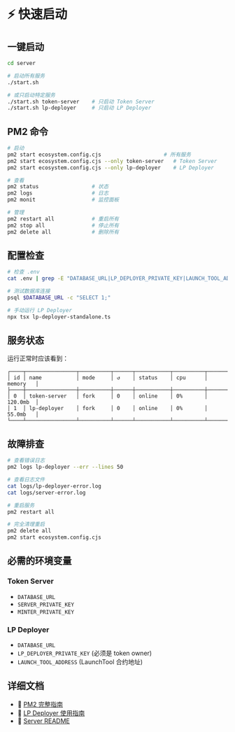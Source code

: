 # ⚡ 快速启动

## 一键启动

```bash
cd server

# 启动所有服务
./start.sh

# 或只启动特定服务
./start.sh token-server    # 只启动 Token Server
./start.sh lp-deployer     # 只启动 LP Deployer
```

## PM2 命令

```bash
# 启动
pm2 start ecosystem.config.cjs                    # 所有服务
pm2 start ecosystem.config.cjs --only token-server   # Token Server
pm2 start ecosystem.config.cjs --only lp-deployer    # LP Deployer

# 查看
pm2 status                 # 状态
pm2 logs                   # 日志
pm2 monit                  # 监控面板

# 管理
pm2 restart all            # 重启所有
pm2 stop all               # 停止所有
pm2 delete all             # 删除所有
```

## 配置检查

```bash
# 检查 .env
cat .env | grep -E "DATABASE_URL|LP_DEPLOYER_PRIVATE_KEY|LAUNCH_TOOL_ADDRESS"

# 测试数据库连接
psql $DATABASE_URL -c "SELECT 1;"

# 手动运行 LP Deployer
npx tsx lp-deployer-standalone.ts
```

## 服务状态

运行正常时应该看到：

```
┌────┬────────────────┬──────────┬──────┬───────────┬──────────┬──────────┐
│ id │ name           │ mode     │ ↺    │ status    │ cpu      │ memory   │
├────┼────────────────┼──────────┼──────┼───────────┼──────────┼──────────┤
│ 0  │ token-server   │ fork     │ 0    │ online    │ 0%       │ 120.0mb  │
│ 1  │ lp-deployer    │ fork     │ 0    │ online    │ 0%       │ 55.0mb   │
└────┴────────────────┴──────────┴──────┴───────────┴──────────┴──────────┘
```

## 故障排查

```bash
# 查看错误日志
pm2 logs lp-deployer --err --lines 50

# 查看日志文件
cat logs/lp-deployer-error.log
cat logs/server-error.log

# 重启服务
pm2 restart all

# 完全清理重启
pm2 delete all
pm2 start ecosystem.config.cjs
```

## 必需的环境变量

### Token Server
- `DATABASE_URL`
- `SERVER_PRIVATE_KEY`
- `MINTER_PRIVATE_KEY`

### LP Deployer
- `DATABASE_URL`
- `LP_DEPLOYER_PRIVATE_KEY` (必须是 token owner)
- `LAUNCH_TOOL_ADDRESS` (LaunchTool 合约地址)

## 详细文档

- 📖 [PM2 完整指南](./PM2_GUIDE.md)
- 📖 [LP Deployer 使用指南](./LP_DEPLOYER_README.md)
- 📖 [Server README](./README.md)

